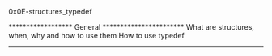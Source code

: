 0x0E-structures_typedef

****************** General ***********************
What are structures, when, why and how to use them
How to use typedef
**************************************************
